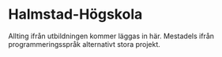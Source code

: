 # Halmstad-Högskola
Allting ifrån utbildningen kommer läggas in här.
Mestadels ifrån programmeringsspråk alternativt stora projekt.
